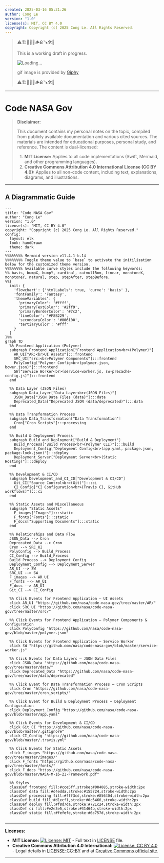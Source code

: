 ```yaml
---
created: 2025-03-16 05:31:26
author: Cong Le
version: "1.0"
license(s): MIT, CC BY 4.0
copyright: Copyright (c) 2025 Cong Le. All Rights Reserved.
---
```



> ⚠️🏗️🚧🦺🧱🪵🪨🪚🛠️👷
> 
> This is a working draft in progress.
> 
> ![Loading...](https://media2.giphy.com/media/v1.Y2lkPTc5MGI3NjExOHoxNHljOXNpMTkzd2o3Y3ZkZnEzcGx5dGwwY3I2M2JhbjZlbmdxMCZlcD12MV9pbnRlcm5hbF9naWZfYnlfaWQmY3Q9Zw/xUA7banMD8e0asdGtW/giphy.gif)
> 
> gif image is provided by [Giphy](https://giphy.com)
> 
> ⚠️🏗️🚧🦺🧱🪵🪨🪚🛠️👷

----


# Code NASA Gov
> **Disclaimer:**
>
> This document contains my personal notes on the topic,
> compiled from publicly available documentation and various cited sources.
> The materials are intended for educational purposes, personal study, and reference.
> The content is dual-licensed:
> 1. **MIT License:** Applies to all code implementations (Swift, Mermaid, and other programming languages).
> 2. **Creative Commons Attribution 4.0 International License (CC BY 4.0):** Applies to all non-code content, including text, explanations, diagrams, and illustrations.
---


## A Diagrammatic Guide 


```mermaid
---
title: "Code NASA Gov"
author: "Cong Le"
version: "1.0"
license(s): "MIT, CC BY 4.0"
copyright: "Copyright (c) 2025 Cong Le. All Rights Reserved."
config:
  layout: elk
  look: handDrawn
  theme: dark
---
%%%%%%%% Mermaid version v11.4.1-b.14
%%%%%%%% Toggle theme value to `base` to activate the initilization below for the customized theme version.
%%%%%%%% Available curve styles include the following keywords:
%% basis, bumpX, bumpY, cardinal, catmullRom, linear, monotoneX, monotoneY, natural, step, stepAfter, stepBefore.
%%{
  init: {
    'flowchart': {'htmlLabels': true, 'curve': 'basis' },
    'fontFamily': 'Fantasy',
    'themeVariables': {
      'primaryColor': '#ffff',
      'primaryTextColor': '#2ff9',
      'primaryBorderColor': '#7c2',
      'lineColor': '#F8B229',
      'secondaryColor': '#006100',
      'tertiaryColor': '#fff'
    }
  }
}%%
graph TD
  %% Frontend Application (Polymer)
  subgraph Frontend_Application["Frontend Application<br>(Polymer)"]
    AR_UI["AR:<br>UI Assets"]:::frontend
    SRC_UI["src:<br>Polymer Components"]:::frontend
    PolyConfig["Polymer Config<br>(polymer.json, bower.json)"]:::frontend
    SW["Service Worker<br>(service-worker.js, sw-precache-config.js)"]:::frontend
  end

  %% Data Layer (JSON Files)
  subgraph Data_Layer["Data Layer<br>(JSON Files)"]
    JSON_Data["JSON Data Files (data)"]:::data
    Deprecated_Data["Deprecated JSON (data/deprecated)"]:::data
  end

  %% Data Transformation Process
  subgraph Data_Transformation["Data Transformation"]
    Cron["Cron Scripts"]:::processing
  end

  %% Build & Deployment Process
  subgraph Build_and_Deployment["Build & Deployment"]
    Build_Process["Build Process<br>(Polymer CLI)"]:::build
    Deployment_Config["Deployment Config<br>(app.yaml, package.json, package-lock.json)"]:::deploy
    Deployment_Server["Deployment Server<br>(Static Hosting)"]:::deploy
  end

  %% Development & CI/CD
  subgraph Development_and_CI_CD["Development & CI/CD"]
    Git_CI["Source Control<br>(Git)"]:::ci
    CI_Config["CI Configuration<br>(Travis CI, GitHub workflows)"]:::ci
  end

  %% Static Assets and Miscellaneous
  subgraph "Static Assets"
    F_images["Images"]:::static
    F_fonts["Fonts"]:::static
    F_docs["Supporting Documents"]:::static
  end

  %% Relationships and Data Flow
  JSON_Data --> Cron
  Deprecated_Data --> Cron
  Cron --> SRC_UI
  PolyConfig --> Build_Process
  CI_Config --> Build_Process
  Build_Process --> Deployment_Config
  Deployment_Config --> Deployment_Server
  AR_UI --> SW
  SRC_UI --> SW
  F_images --> AR_UI
  F_fonts --> AR_UI
  F_docs --> AR_UI
  Git_CI --> CI_Config

  %% Click Events for Frontend Application – UI Assets
  click AR_UI "https://github.com/nasa/code-nasa-gov/tree/master/AR/"
  click SRC_UI "https://github.com/nasa/code-nasa-gov/tree/master/src/"

  %% Click Events for Frontend Application – Polymer Components & Configuration
  click PolyConfig "https://github.com/nasa/code-nasa-gov/blob/master/polymer.json"

  %% Click Events for Frontend Application – Service Worker
  click SW "https://github.com/nasa/code-nasa-gov/blob/master/service-worker.js"

  %% Click Events for Data Layers – JSON Data Files
  click JSON_Data "https://github.com/nasa/code-nasa-gov/tree/master/data/"
  click Deprecated_Data "https://github.com/nasa/code-nasa-gov/tree/master/data/deprecated"

  %% Click Event for Data Transformation Process – Cron Scripts
  click Cron "https://github.com/nasa/code-nasa-gov/tree/master/cron_scripts/"

  %% Click Event for Build & Deployment Process – Deployment Configuration
  click Deployment_Config "https://github.com/nasa/code-nasa-gov/blob/master/app.yaml"

  %% Click Events for Development & CI/CD
  click Git_CI "https://github.com/nasa/code-nasa-gov/blob/master/.gitignore"
  click CI_Config "https://github.com/nasa/code-nasa-gov/blob/master/.travis.yml"

  %% Click Events for Static Assets
  click F_images "https://github.com/nasa/code-nasa-gov/tree/master/images/"
  click F_fonts "https://github.com/nasa/code-nasa-gov/tree/master/fonts/"
  click F_docs "https://github.com/nasa/code-nasa-gov/blob/master/NASA-M-16-21-Framework.pdf"

  %% Styles
  classDef frontend fill:#cce5ff,stroke:#004085,stroke-width:2px
  classDef data fill:#d4edda,stroke:#155724,stroke-width:2px
  classDef processing fill:#fff3cd,stroke:#856404,stroke-width:2px
  classDef build fill:#d1ecf1,stroke:#0c5460,stroke-width:2px
  classDef deploy fill:#f8d7da,stroke:#721c24,stroke-width:2px
  classDef ci fill:#e2e3e5,stroke:#41464b,stroke-width:2px
  classDef static fill:#fefefe,stroke:#6c757d,stroke-width:2px


```





---
**Licenses:**

- **MIT License:**  [![License: MIT](https://img.shields.io/badge/License-MIT-yellow.svg)](LICENSE) - Full text in [LICENSE](LICENSE) file.
- **Creative Commons Attribution 4.0 International:** [![License: CC BY 4.0](https://licensebuttons.net/l/by/4.0/88x31.png)](LICENSE-CC-BY) - Legal details in [LICENSE-CC-BY](LICENSE-CC-BY) and at [Creative Commons official site](http://creativecommons.org/licenses/by/4.0/).

---
